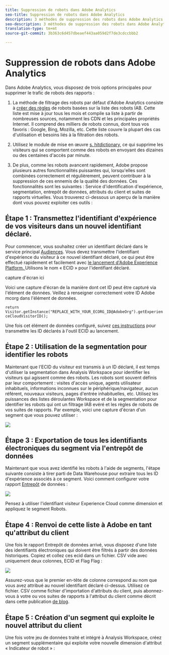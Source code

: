 ```yaml
---
title: Suppression de robots dans Adobe Analytics
seo-title: Suppression de robots dans Adobe Analytics
description: 3 méthodes de suppression des robots dans Adobe Analytics
seo-description: 3 méthodes de suppression des robots dans Adobe Analytics
translation-type: tm+mt
source-git-commit: 3b363c6d457dbeaef443aa059d2f7de3cdccbbb2

---
```



# Suppression de robots dans Adobe Analytics

Dans Adobe Analytics, vous disposez de trois options principales pour supprimer le trafic de robots des rapports :

1. La méthode de filtrage des robots par défaut d'Adobe Analytics consiste à [créer des règles](/help/admin/admin/bot-removal/bot-rules.md) de robots basées sur la liste des robots IAB. Cette liste est mise à jour tous les mois et compile sa liste à partir de nombreuses sources, notamment les CDN et les principales propriétés Internet. Il comprend des milliers de robots connus, dont tous vos favoris : Google, Bing, Mozilla, etc. Cette liste couvre la plupart des cas d'utilisation et besoins liés à la filtration des robots.

1. Utilisez le module de mise en œuvre [s. hitdictionary](https://docs.adobe.com/content/help/en/analytics/implementation/javascript-implementation/plugins/hitgovernor.html), ce qui supprime les visiteurs qui se comportent comme des robots en envoyant des dizaines ou des centaines d'accès par minute.

1. De plus, comme les robots avancent rapidement, Adobe propose plusieurs autres fonctionnalités puissantes qui, lorsqu'elles sont combinées correctement et régulièrement, peuvent contribuer à la suppression de ces ennemis de la qualité des données. Ces fonctionnalités sont les suivantes : Service d'identification d'expérience, segmentation, entrepôt de données, attributs du client et suites de rapports virtuelles. Vous trouverez ci-dessous un aperçu de la manière dont vous pouvez exploiter ces outils :

## Étape 1 : Transmettez l'identifiant d'expérience de vos visiteurs dans un nouvel identifiant déclaré.

Pour commencer, vous souhaitez créer un identifiant déclaré dans le service principal [Audiences](https://docs.adobe.com/content/help/en/core-services/interface/audiences/audience-library.html). Vous devez transmettre l'identifiant d'expérience du visiteur à ce nouvel identifiant déclaré, ce qui peut être effectué rapidement et facilement avec [le lancement d'Adobe Experience Platform. ](https://docs.adobe.com/content/help/en/launch/using/implement/solutions/idservice-save.html) Utilisons le nom « ECID » pour l'identifiant déclaré.

capture d'écran ici

Voici une capture d'écran de la manière dont cet ID peut être capturé via l'élément de données. Veillez à renseigner correctement votre ID Adobe mcorg dans l'élément de données.

```return Visitor.getInstance("REPLACE_WITH_YOUR_ECORG_ID@AdobeOrg").getExperienceCloudVisitorID();```

Une fois cet élément de données configuré, suivez [ces instructions](https://docs.adobe.com/content/help/en/launch/using/implement/solutions/idservice-save.html) pour transmettre les ID déclarés à l'outil ECID au lancement.

## Étape 2 : Utilisation de la segmentation pour identifier les robots

Maintenant que l'ECID du visiteur est transmis à un ID déclaré, il est temps d'utiliser la segmentation dans Analysis Workspace pour identifier les visiteurs qui agissent comme des robots. Les robots sont souvent définis par leur comportement : visites d'accès unique, agents utilisateur inhabituels, informations inconnues sur le périphérique/navigateur, aucun référent, nouveaux visiteurs, pages d'entrée inhabituelles, etc. Utilisez les puissances des listes déroulantes Workspace et de la segmentation pour identifier les robots qui ont un filtrage IAB evéré et les règles de robots de vos suites de rapports. Par exemple, voici une capture d'écran d'un segment que vous pouvez utiliser :

![](assets/bot-filter-seg1.png)

## Étape 3 : Exportation de tous les identifiants électroniques du segment via l'entrepôt de données

Maintenant que vous avez identifié les robots à l'aide de segments, l'étape suivante consiste à tirer parti de Data Warehouse pour extraire tous les ID d'expérience associés à ce segment. Voici comment configurer votre rapport [Entrepôt](https://docs.adobe.com/content/help/en/analytics/export/data-warehouse/data-warehouse.html) de données :

![](assets/bot-dwh-3.png)

Pensez à utiliser l'identifiant visiteur Experience Cloud comme dimension et appliquez le segment Robots.

## Étape 4 : Renvoi de cette liste à Adobe en tant qu'attribut du client

Une fois le rapport Entrepôt de données arrivé, vous disposez d'une liste des identifiants électroniques qui doivent être filtrés à partir des données historiques. Copiez et collez ces ecid dans un fichier. CSV vide avec uniquement deux colonnes, ECID et Flag Flag :

![](assets/bot-csv-4.png)

Assurez-vous que le premier en-tête de colonne correspond au nom que vous avez attribué au nouvel identifiant déclaré ci-dessus. Utilisez ce fichier. CSV comme fichier d'importation d'attributs du client, puis abonnez-vous à votre ou vos suites de rapports à l'attribut du client comme décrit dans cette publication [de blog](https://theblog.adobe.com/link-digital-behavior-customers).

## Étape 5 : Création d'un segment qui exploite le nouvel attribut du client

Une fois votre jeu de données traité et intégré à Analysis Workspace, créez un segment supplémentaire qui exploite votre nouvelle dimension d'attribut « Indicateur de robot » :

